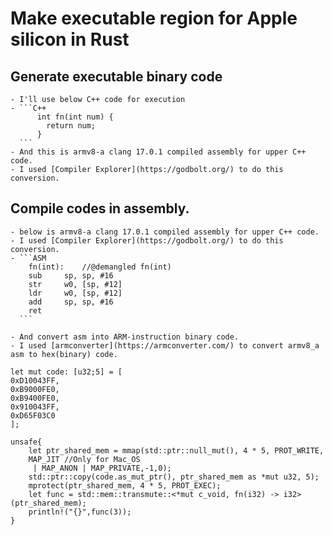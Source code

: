 # Make executable region for Apple silicon in Rust

  ## Generate executable binary code
    - I'll use below C++ code for execution
    - ```C++
          int fn(int num) {
            return num;
          }
      ```
    - And this is armv8-a clang 17.0.1 compiled assembly for upper C++ code.
    - I used [Compiler Explorer](https://godbolt.org/) to do this conversion.

 ## Compile codes in assembly.
 
    - below is armv8-a clang 17.0.1 compiled assembly for upper C++ code. 
    - I used [Compiler Explorer](https://godbolt.org/) to do this conversion.
    - ```ASM
        fn(int):    //@demangled fn(int)
        sub     sp, sp, #16
        str     w0, [sp, #12]
        ldr     w0, [sp, #12]
        add     sp, sp, #16
        ret
      ```

    - And convert asm into ARM-instruction binary code.
    - I used [armconverter](https://armconverter.com/) to convert armv8_a asm to hex(binary) code.
    
    let mut code: [u32;5] = [
    0xD10043FF,
    0xB9000FE0,
    0xB9400FE0,
    0x910043FF,
    0xD65F03C0
    ];
    
    unsafe{
        let ptr_shared_mem = mmap(std::ptr::null_mut(), 4 * 5, PROT_WRITE,
        MAP_JIT //Only for Mac_OS
         | MAP_ANON | MAP_PRIVATE,-1,0);
        std::ptr::copy(code.as_mut_ptr(), ptr_shared_mem as *mut u32, 5);
        mprotect(ptr_shared_mem, 4 * 5, PROT_EXEC);
        let func = std::mem::transmute::<*mut c_void, fn(i32) -> i32>(ptr_shared_mem);
        println!("{}",func(3));
    }


  
